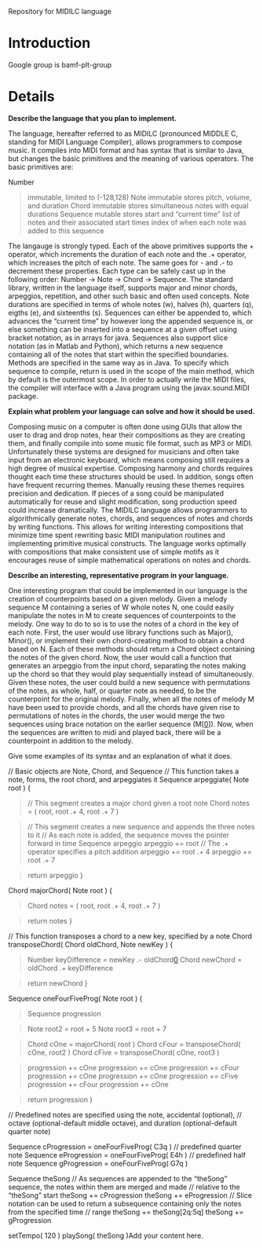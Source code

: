 Repository for MIDILC language

# Introduction #

Google group is bamf-plt-group


# Details #

**Describe the language that you plan to implement.**

The language, hereafter referred to as MIDILC (pronounced MIDDLE C, standing for MIDI Language Compiler), allows programmers to compose music.  It compiles into MIDI format and has syntax that is similar to Java, but changes the basic primitives and the meaning of various operators.  The basic primitives are:


Number
> immutable, limited to (-128,128)
Note
> immutable
> stores pitch, volume, and duration
Chord
> immutable
> stores simultaneous notes with equal durations
Sequence
> mutable
> stores start and “current time”
> list of notes and their associated start times
> index of when each note was added to this sequence

The langauge is strongly typed.  Each of the above primitives supports the +  operator, which increments the duration of each note and the .+ operator, which increases the pitch of each note.  The same goes for - and .- to decrement these properties.  Each type can be safely cast up in the following order: Number → Note → Chord → Sequence.  The standard library, written in the language itself, supports major and minor chords, arpeggios, repetition, and other such basic and often used concepts.  Note durations are specified in terms of whole notes (w), halves (h), quarters (q), eigths (e), and sixteenths (s).  Sequences can either be appended to, which advances the “current time” by however long the appended sequence is, or else something can be inserted into a sequence at a given offset using bracket notation, as in arrays for java.  Sequences also support slice notation (as in Matlab and Python), which returns a new sequence containing all of the notes that start within the specified boundaries.  Methods are specified in the same way as in Java.  To specify which sequence to compile, return is used in the scope of the main method, which by default is the outermost scope.
In order to actually write the MIDI files, the compiler will interface with a Java program using the javax.sound.MIDI package.

**Explain what problem your language can solve and how it should be used.**

Composing music on a computer is often done using GUIs that allow the user to drag and drop notes, hear their compositions as they are creating them, and finally compile into some music file format, such as MP3 or MIDI.  Unfortunately these systems are designed for musicians and often take input from an electronic keyboard, which means composing still requires a high degree of musical expertise.  Composing harmony and chords requires thought each time these structures should be used.
In addition, songs often have frequent recurring themes.  Manually reusing these themes requires precision and dedication.  If pieces of a song could be manipulated automatically for reuse and slight modification, song production speed could increase dramatically.
The MIDILC language allows programmers to algorithmically generate notes, chords, and sequences of notes and chords by writing functions.  This allows for writing interesting compositions that minimize time spent rewriting basic MIDI manipulation routines and implementing primitive musical constructs.  The language works optimally with compositions that make consistent use of simple motifs as it encourages reuse of simple mathematical operations on notes and chords.


**Describe an interesting, representative program in your language.**

One interesting program that could be implemented in our language is the creation of counterpoints based on a given melody. Given a melody sequence M containing a series of W whole notes N, one could easily manipulate the notes in M to create sequences of counterpoints to the melody. One way to do to so is to use the notes of a chord in the key of each note. First, the user would use library functions such as Major(), Minor(), or implement their own chord-creating method to obtain a chord based on N. Each of these methods should return a Chord object containing the notes of the given chord. Now, the user would call a function that generates an arpeggio from the input chord, separating the notes making up the chord so that they would play sequentially instead of simultaneously. Given these notes, the user could build a new sequence with permutations of the notes, as whole, half, or quarter note as needed, to be the counterpoint for the original melody. Finally, when all the notes of melody M have been used to provide chords, and all the chords have given rise to permutations of notes in the chords, the user would merge the two sequences using brace notation on the earlier sequence (M[[0](0.md)]). Now, when the sequences are written to midi and played back, there will be a counterpoint in addition to the melody.

Give some examples of its syntax and an explanation of what it does.

// Basic objects are Note, Chord, and Sequence
// This function takes a note, forms, the root chord, and arpeggiates it
Sequence arpeggiate( Note root )
{
> // This segment creates a major chord given a root note
> Chord notes = ( root, root .+ 4, root .+ 7 )

> // This segment creates a new sequence and appends the three notes to it
> // As each note is added, the sequence moves the pointer forward in time
> Sequence arpeggio
> arpeggio += root
> // The .+ operator specifies a pitch addition
> arpeggio += root .+ 4
> arpeggio += root .+ 7

> return arpeggio
}

Chord majorChord( Note root )
{
> Chord notes = ( root, root .+ 4, root .+ 7 )

> return notes
}

// This function transposes a chord to a new key, specified by a note
Chord transposeChord( Chord oldChord, Note newKey )
{
> Number keyDifference = newKey .- oldChord[0](0.md)
> Chord newChord = oldChord .+ keyDifference

> return newChord
}

Sequence oneFourFiveProg( Note root )
{
> Sequence progression

> Note root2 = root + 5
> Note root3 = root + 7

> Chord cOne = majorChord( root )
> Chord cFour = transposeChord( cOne, root2 )
> Chord cFive = transposeChord( cOne, root3 )

> progression += cOne
> progression += cOne
> progression += cFour
> progression += cOne
> progression += cOne
> progression += cFive
> progression += cFour
> progression += cOne

> return progression
}

// Predefined notes are specified using the note, accidental (optional),
// octave (optional-default middle octave), and duration (optional-default quarter note)

Sequence cProgression = oneFourFiveProg( C3q ) // predefined quarter note
Sequence eProgression = oneFourFiveProg( E4h ) // predefined half note
Sequence gProgression = oneFourFiveProg( G7q )

Sequence theSong
// As sequences are appended to the “theSong” sequence, the notes within them are merged and made // relative to the “theSong” start
theSong += cProgression
theSong += eProgression
// Slice notation can be used to return a subsequence containing only the notes from the specified time   // range
theSong += theSong[2q:5q]
theSong += gProgression

setTempo( 120 )
playSong( theSong )Add your content here.